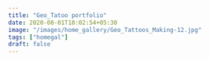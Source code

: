 ```yaml
---
title: "Geo_Tatoo portfolio"
date: 2020-08-01T18:02:54+05:30
image: "/images/home_gallery/Geo_Tattoos_Making-12.jpg"
tags: ["homegal"]
draft: false
---
```

